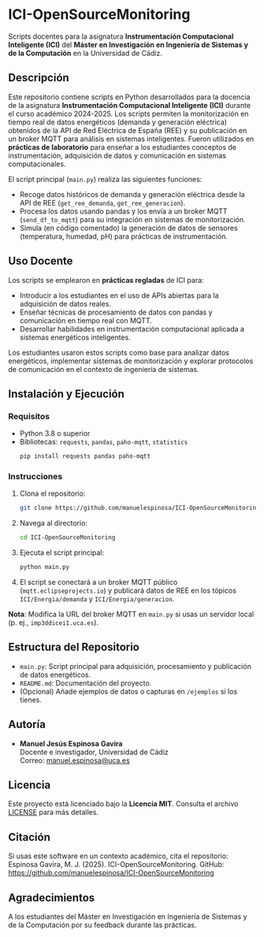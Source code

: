 # ICI-OpenSourceMonitoring

Scripts docentes para la asignatura **Instrumentación Computacional Inteligente (ICI)** del **Máster en Investigación en Ingeniería de Sistemas y de la Computación** en la Universidad de Cádiz.

## Descripción
Este repositorio contiene scripts en Python desarrollados para la docencia de la asignatura **Instrumentación Computacional Inteligente (ICI)** durante el curso académico 2024-2025. Los scripts permiten la monitorización en tiempo real de datos energéticos (demanda y generación eléctrica) obtenidos de la API de Red Eléctrica de España (REE) y su publicación en un broker MQTT para análisis en sistemas inteligentes. Fueron utilizados en **prácticas de laboratorio** para enseñar a los estudiantes conceptos de instrumentación, adquisición de datos y comunicación en sistemas computacionales.

El script principal (`main.py`) realiza las siguientes funciones:  
- Recoge datos históricos de demanda y generación eléctrica desde la API de REE (`get_ree_demanda`, `get_ree_generacion`).  
- Procesa los datos usando pandas y los envía a un broker MQTT (`send_df_to_mqtt`) para su integración en sistemas de monitorización.  
- Simula (en código comentado) la generación de datos de sensores (temperatura, humedad, pH) para prácticas de instrumentación.

## Uso Docente
Los scripts se emplearon en **prácticas regladas** de ICI para:  
- Introducir a los estudiantes en el uso de APIs abiertas para la adquisición de datos reales.  
- Enseñar técnicas de procesamiento de datos con pandas y comunicación en tiempo real con MQTT.  
- Desarrollar habilidades en instrumentación computacional aplicada a sistemas energéticos inteligentes.  

Los estudiantes usaron estos scripts como base para analizar datos energéticos, implementar sistemas de monitorización y explorar protocolos de comunicación en el contexto de ingeniería de sistemas.

## Instalación y Ejecución
### Requisitos
- Python 3.8 o superior  
- Bibliotecas: `requests`, `pandas`, `paho-mqtt`, `statistics`  
  ```bash
  pip install requests pandas paho-mqtt
  ```

### Instrucciones
1. Clona el repositorio:  
   ```bash
   git clone https://github.com/manuelespinosa/ICI-OpenSourceMonitoring.git
   ```
2. Navega al directorio:  
   ```bash
   cd ICI-OpenSourceMonitoring
   ```
3. Ejecuta el script principal:  
   ```bash
   python main.py
   ```
4. El script se conectará a un broker MQTT público (`mqtt.eclipseprojects.io`) y publicará datos de REE en los tópicos `ICI/Energia/demanda` y `ICI/Energia/generacion`.

**Nota**: Modifica la URL del broker MQTT en `main.py` si usas un servidor local (p. ej., `imp3ddicei1.uca.es`).

## Estructura del Repositorio
- `main.py`: Script principal para adquisición, procesamiento y publicación de datos energéticos.  
- `README.md`: Documentación del proyecto.  
- (Opcional) Añade ejemplos de datos o capturas en `/ejemplos` si los tienes.

## Autoría
- **Manuel Jesús Espinosa Gavira**  
  Docente e investigador, Universidad de Cádiz  
  Correo: manuel.espinosa@uca.es  

## Licencia
Este proyecto está licenciado bajo la **Licencia MIT**. Consulta el archivo [LICENSE](LICENSE) para más detalles.

## Citación
Si usas este software en un contexto académico, cita el repositorio:  
Espinosa Gavira, M. J. (2025). ICI-OpenSourceMonitoring. GitHub: https://github.com/manuelespinosa/ICI-OpenSourceMonitoring

## Agradecimientos
A los estudiantes del Máster en Investigación en Ingeniería de Sistemas y de la Computación por su feedback durante las prácticas.
